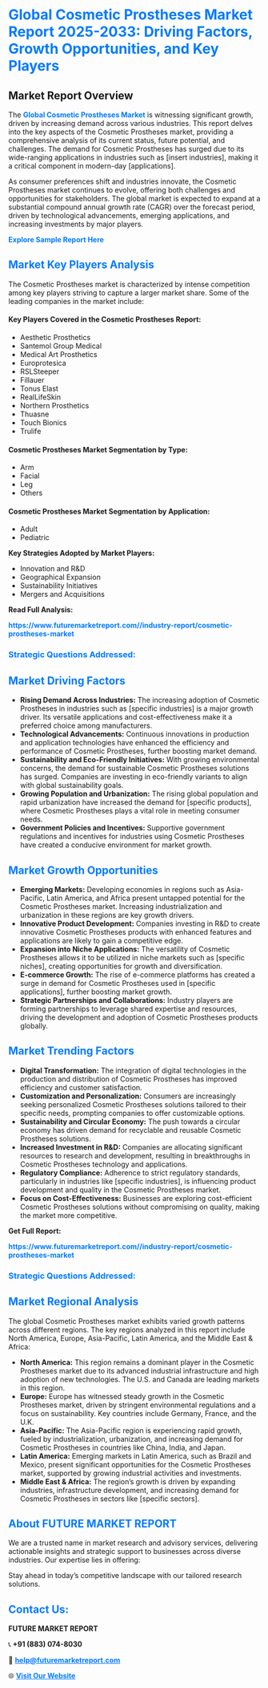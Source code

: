 <h1 style="color: #007BFF;">Global Cosmetic Prostheses Market Report 2025-2033: Driving Factors, Growth Opportunities, and Key Players</h1>

<section id="overview">
<h2>Market Report Overview</h2>
<p>The <a href="https://www.futuremarketreport.com//industry-report/cosmetic-prostheses-market" style="color: #007BFF; text-decoration: none;"><strong>Global Cosmetic Prostheses Market</strong></a> is witnessing significant growth, driven by increasing demand across various industries. This report delves into the key aspects of the Cosmetic Prostheses market, providing a comprehensive analysis of its current status, future potential, and challenges. The demand for Cosmetic Prostheses has surged due to its wide-ranging applications in industries such as [insert industries], making it a critical component in modern-day [applications].</p>
<p>As consumer preferences shift and industries innovate, the Cosmetic Prostheses market continues to evolve, offering both challenges and opportunities for stakeholders. The global market is expected to expand at a substantial compound annual growth rate (CAGR) over the forecast period, driven by technological advancements, emerging applications, and increasing investments by major players.</p>
</section>

<section id="overview">
<p><a href="https://www.futuremarketreport.com//request-sample/reportId=64473" style="color: #007BFF; text-decoration: none;"><strong>Explore Sample Report Here</strong></a></p>
</section>

<section id="key-players">
<h2 style="color: #007BFF;">Market Key Players Analysis</h2>
<p>The Cosmetic Prostheses market is characterized by intense competition among key players striving to capture a larger market share. Some of the leading companies in the market include:</p>
<h4>Key Players Covered in the Cosmetic Prostheses Report:</h4>
<ul><li>Aesthetic Prosthetics</li><li>Santemol Group Medical</li><li>Medical Art Prosthetics</li><li>Europrotesica</li><li>RSLSteeper</li><li>Fillauer</li><li>Tonus Elast</li><li>RealLifeSkin</li><li>Northern Prosthetics</li><li>Thuasne</li><li>Touch Bionics</li><li>Trulife</li></ul>
<h4>Cosmetic Prostheses Market Segmentation by Type:</h4>
<ul><li>Arm</li><li>Facial</li><li>Leg</li><li>Others</li></ul>

<h4>Cosmetic Prostheses Market Segmentation by Application:</h4>
<ul><li>Adult</li><li>Pediatric</li></ul>
<p><strong>Key Strategies Adopted by Market Players:</strong></p>
<ul>
<li>Innovation and R&D</li>
<li>Geographical Expansion</li>
<li>Sustainability Initiatives</li>
<li>Mergers and Acquisitions</li>
</ul>
</section>

<section>
<p><strong>Read Full Analysis: </strong></p><a href="https://www.futuremarketreport.com//industry-report/cosmetic-prostheses-market" style="color: #007BFF; text-decoration: none;"><strong>https://www.futuremarketreport.com//industry-report/cosmetic-prostheses-market</strong></a>
<h3 style="color: #007BFF;">Strategic Questions Addressed:</h3>
</section>

<section id="driving-factors">
<h2 style="color: #007BFF;">Market Driving Factors</h2>
<ul>
<li><strong>Rising Demand Across Industries:</strong> The increasing adoption of Cosmetic Prostheses in industries such as [specific industries] is a major growth driver. Its versatile applications and cost-effectiveness make it a preferred choice among manufacturers.</li>
<li><strong>Technological Advancements:</strong> Continuous innovations in production and application technologies have enhanced the efficiency and performance of Cosmetic Prostheses, further boosting market demand.</li>
<li><strong>Sustainability and Eco-Friendly Initiatives:</strong> With growing environmental concerns, the demand for sustainable Cosmetic Prostheses solutions has surged. Companies are investing in eco-friendly variants to align with global sustainability goals.</li>
<li><strong>Growing Population and Urbanization:</strong> The rising global population and rapid urbanization have increased the demand for [specific products], where Cosmetic Prostheses plays a vital role in meeting consumer needs.</li>
<li><strong>Government Policies and Incentives:</strong> Supportive government regulations and incentives for industries using Cosmetic Prostheses have created a conducive environment for market growth.</li>
</ul>
</section>

<section id="growth-opportunities">
<h2 style="color: #007BFF;">Market Growth Opportunities</h2>
<ul>
<li><strong>Emerging Markets:</strong> Developing economies in regions such as Asia-Pacific, Latin America, and Africa present untapped potential for the Cosmetic Prostheses market. Increasing industrialization and urbanization in these regions are key growth drivers.</li>
<li><strong>Innovative Product Development:</strong> Companies investing in R&D to create innovative Cosmetic Prostheses products with enhanced features and applications are likely to gain a competitive edge.</li>
<li><strong>Expansion into Niche Applications:</strong> The versatility of Cosmetic Prostheses allows it to be utilized in niche markets such as [specific niches], creating opportunities for growth and diversification.</li>
<li><strong>E-commerce Growth:</strong> The rise of e-commerce platforms has created a surge in demand for Cosmetic Prostheses used in [specific applications], further boosting market growth.</li>
<li><strong>Strategic Partnerships and Collaborations:</strong> Industry players are forming partnerships to leverage shared expertise and resources, driving the development and adoption of Cosmetic Prostheses products globally.</li>
</ul>
</section>

<section id="trending-factors">
<h2 style="color: #007BFF;">Market Trending Factors</h2>
<ul>
<li><strong>Digital Transformation:</strong> The integration of digital technologies in the production and distribution of Cosmetic Prostheses has improved efficiency and customer satisfaction.</li>
<li><strong>Customization and Personalization:</strong> Consumers are increasingly seeking personalized Cosmetic Prostheses solutions tailored to their specific needs, prompting companies to offer customizable options.</li>
<li><strong>Sustainability and Circular Economy:</strong> The push towards a circular economy has driven demand for recyclable and reusable Cosmetic Prostheses solutions.</li>
<li><strong>Increased Investment in R&D:</strong> Companies are allocating significant resources to research and development, resulting in breakthroughs in Cosmetic Prostheses technology and applications.</li>
<li><strong>Regulatory Compliance:</strong> Adherence to strict regulatory standards, particularly in industries like [specific industries], is influencing product development and quality in the Cosmetic Prostheses market.</li>
<li><strong>Focus on Cost-Effectiveness:</strong> Businesses are exploring cost-efficient Cosmetic Prostheses solutions without compromising on quality, making the market more competitive.</li>
</ul>
</section>

<section>
<p><strong>Get Full Report: </strong></p><a href="https://www.futuremarketreport.com//industry-report/cosmetic-prostheses-market" style="color: #007BFF; text-decoration: none;"><strong>https://www.futuremarketreport.com//industry-report/cosmetic-prostheses-market</strong></a>
<h3 style="color: #007BFF;">Strategic Questions Addressed:</h3>
</section>


<section id="regional-analysis">
<h2 style="color: #007BFF;">Market Regional Analysis</h2>
<p>The global Cosmetic Prostheses market exhibits varied growth patterns across different regions. The key regions analyzed in this report include North America, Europe, Asia-Pacific, Latin America, and the Middle East & Africa:</p>
<ul>
<li><strong>North America:</strong> This region remains a dominant player in the Cosmetic Prostheses market due to its advanced industrial infrastructure and high adoption of new technologies. The U.S. and Canada are leading markets in this region.</li>
<li><strong>Europe:</strong> Europe has witnessed steady growth in the Cosmetic Prostheses market, driven by stringent environmental regulations and a focus on sustainability. Key countries include Germany, France, and the U.K.</li>
<li><strong>Asia-Pacific:</strong> The Asia-Pacific region is experiencing rapid growth, fueled by industrialization, urbanization, and increasing demand for Cosmetic Prostheses in countries like China, India, and Japan.</li>
<li><strong>Latin America:</strong> Emerging markets in Latin America, such as Brazil and Mexico, present significant opportunities for the Cosmetic Prostheses market, supported by growing industrial activities and investments.</li>
<li><strong>Middle East & Africa:</strong> The region’s growth is driven by expanding industries, infrastructure development, and increasing demand for Cosmetic Prostheses in sectors like [specific sectors].</li>
</ul>
</section>

<footer>
<h2 style="color: #007BFF;">About FUTURE MARKET REPORT</h2>
<p>We are a trusted name in market research and advisory services, delivering actionable insights and strategic support to businesses across diverse industries. Our expertise lies in offering:</p>

<p>Stay ahead in today’s competitive landscape with our tailored research solutions.</p>

<h2 style="color: #007BFF;">Contact Us:</h2>
<p><strong>FUTURE MARKET REPORT</strong></p>
<p>📞 <strong>+91 (883) 074-8030</strong></p>
<p>📧 <strong><a href="mailto:help@futuremarketreport.com" style="color: #007BFF;">help@futuremarketreport.com</a></strong></p>
<p>🌐 <strong><a href="https://www.futuremarketreport.com/" style="color: #007BFF;">Visit Our Website</a></strong></p>
</footer>
